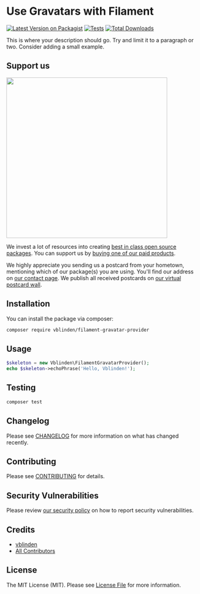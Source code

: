 # Use Gravatars with Filament

[![Latest Version on Packagist](https://img.shields.io/packagist/v/vblinden/filament-gravatar-provider.svg?style=flat-square)](https://packagist.org/packages/vblinden/filament-gravatar-provider)
[![Tests](https://img.shields.io/github/actions/workflow/status/vblinden/filament-gravatar-provider/run-tests.yml?branch=main&label=tests&style=flat-square)](https://github.com/vblinden/filament-gravatar-provider/actions/workflows/run-tests.yml)
[![Total Downloads](https://img.shields.io/packagist/dt/vblinden/filament-gravatar-provider.svg?style=flat-square)](https://packagist.org/packages/vblinden/filament-gravatar-provider)

This is where your description should go. Try and limit it to a paragraph or two. Consider adding a small example.

## Support us

[<img src="https://github-ads.s3.eu-central-1.amazonaws.com/filament-gravatar-provider.jpg?t=1" width="419px" />](https://spatie.be/github-ad-click/filament-gravatar-provider)

We invest a lot of resources into creating [best in class open source packages](https://spatie.be/open-source). You can support us by [buying one of our paid products](https://spatie.be/open-source/support-us).

We highly appreciate you sending us a postcard from your hometown, mentioning which of our package(s) you are using. You'll find our address on [our contact page](https://spatie.be/about-us). We publish all received postcards on [our virtual postcard wall](https://spatie.be/open-source/postcards).

## Installation

You can install the package via composer:

```bash
composer require vblinden/filament-gravatar-provider
```

## Usage

```php
$skeleton = new Vblinden\FilamentGravatarProvider();
echo $skeleton->echoPhrase('Hello, Vblinden!');
```

## Testing

```bash
composer test
```

## Changelog

Please see [CHANGELOG](CHANGELOG.md) for more information on what has changed recently.

## Contributing

Please see [CONTRIBUTING](https://github.com/spatie/.github/blob/main/CONTRIBUTING.md) for details.

## Security Vulnerabilities

Please review [our security policy](../../security/policy) on how to report security vulnerabilities.

## Credits

- [vblinden](https://github.com/vblinden)
- [All Contributors](../../contributors)

## License

The MIT License (MIT). Please see [License File](LICENSE.md) for more information.
